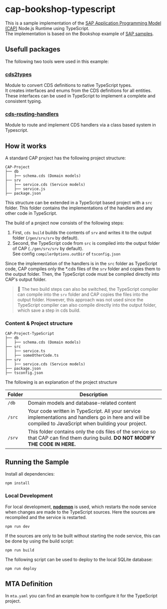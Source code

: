 # cap-bookshop-typescript

This is a sample implementation of the [SAP Application Programming Model (CAP)](https://cap.cloud.sap/) Node.js Runtime using TypeScript.  
The implementation is based on the Bookshop example of [SAP samples](https://github.com/SAP-samples/cloud-cap-samples).

## Usefull packages

The following two tools were used in this example:

### [cds2types](https://www.npmjs.com/package/cds2types)

Module to convert CDS definitions to native TypeScript types.  
It creates interfaces and enums from the CDS definitions for all entities. These interfaces can be used in TypeScript to implement a complete and consistent typing.

### [cds-routing-handlers](https://www.npmjs.com/package/cds-routing-handlers)

Module to route and implement CDS handlers via a class based system in Typescript.

## How it works

A standard CAP project has the following project structure:

```
CAP-Project
├── db
│   ├── schema.cds (Domain models)
├── srv
│   ├── service.cds (Service models)
│   ├── service.js
├── package.json
```

This structure can be extended in a TypeScript based project with a `src` folder. This folder contains the implementations of the handlers and any other code in TypeScript.

The build of a project now consists of the following steps:

1. First, `cds build` builds the contents of `srv` and writes it to the output folder (`/gen/srv/srv` by default).
2. Second, the TypeScript code from `src` is compiled into the output folder of CAP (`./gen/srv/srv` by default).  
   See config `compilerOptions.outDir` of `tsconfig.json`

Since the implementation of the handlers is in the `src` folder as TypeScript code, CAP compiles only the \*.cds files of the `srv` folder and copies them to the output folder.
Then, the TypeScript code must be compiled directly into CAP's output folder.

> 📣 The two build steps can also be switched, the TypeScript compiler can compile into the `srv` folder and CAP copies the files into the output folder. However, this approach was not used since the TypeScript compiler can also compile directly into the output folder, which save a step in cds build.

### Content & Project structure

```
CAP-Project-TypeScript
├── db
│   ├── schema.cds (Domain models)
├── src
│   ├── service.ts
│   ├── someOtherCode.ts
├── srv
│   ├── service.cds (Service models)
├── package.json
├── tsconfig.json
```

The following is an explanation of the project structure

| Folder | Description                                                                                                                                              |
| ------ | -------------------------------------------------------------------------------------------------------------------------------------------------------- |
| `/db`  | Domain models and database-related content                                                                                                               |
| `/src` | Your code written in TypeScript. All your service implementations and handlers go in here and will be compiled to JavaScript when building your project. |
| `/srv` | This folder contains only the cds files of the service so that CAP can find them during build. **DO NOT MODIFY THE CODE IN HERE.**                       |

## Running the Sample

Install all dependencies:

```
npm install
```

### Local Development

For local development, **[nodemon](https://nodemon.io/)** is used, which restarts the node service when changes are made to the TypeScript sources. Here the sources are recompiled and the service is restarted.

```
npm run dev
```

If the sources are only to be built without starting the node service, this can be done by using the build script:

```
npm run build
```

The following script can be used to deploy to the local SQLite database:

```
npm run deploy
```

## MTA Definition

In `mta.yaml` you can find an example how to configure it for the TypeScript project.

